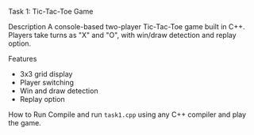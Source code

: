 Task 1: Tic-Tac-Toe Game

Description
A console-based two-player Tic-Tac-Toe game built in C++. Players take turns as "X" and "O", with win/draw detection and replay option.

Features
- 3x3 grid display
- Player switching
- Win and draw detection
- Replay option

How to Run
Compile and run `task1.cpp` using any C++ compiler and play the game.
